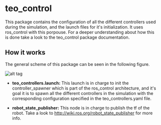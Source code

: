 # teo_control

This package contains the configuration of all the different controllers used during the simulation, and the launch files for it's initialization. It uses ros_control with this porpouse. For a deeper understanding about how this is done take a look to the teo_control package documentation.

## How it works

The general scheme of this package can be seen in the following figure.


![alt tag](http://i.imgur.com/9gqOS70.jpg?1)

- **teo_controllers.launch:** This launch is in charge to init the controller_spawner which is part of the ros_control architecture, and it's goal it is to spawn all the different controllers in the simulation with the corresponding configuration specified in the teo_controllers.yaml file.

- **robot_state_publisher:** This node is in charge to publish the tf of the robot. Take a look to <http://wiki.ros.org/robot_state_publisher> for more info.
